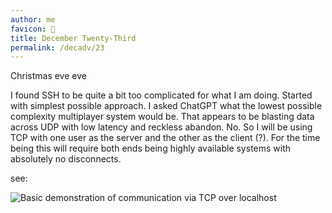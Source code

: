 ```yaml
---
author: me
favicon: 💬
title: December Twenty-Third
permalink: /decadv/23
---
```


Christmas eve eve

I found SSH to be quite a bit too complicated for what I am doing. Started with simplest possible approach. I asked ChatGPT what the lowest possible complexity multiplayer system would be. That appears to be blasting data across UDP with low latency and reckless abandon. No. So I will be using TCP with one user as the server and the other as the client (?). For the time being this will require both ends being highly available systems with absolutely no disconnects.

see:

![Basic demonstration of communication via TCP over localhost](/assets/decadv-day-23-tcp-example.gif)

